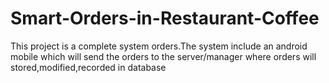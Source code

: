 # Smart-Orders-in-Restaurant-Coffee
Τhis project is a complete system orders.The system include an android mobile which will send the orders to the server/manager  where orders will stored,modified,recorded in database
